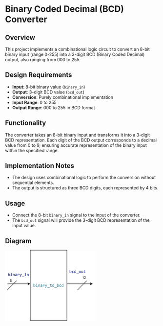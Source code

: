 # Binary Coded Decimal (BCD) Converter

## Overview
This project implements a combinational logic circuit to convert an 8-bit binary input (range 0-255) into a 3-digit BCD (Binary Coded Decimal) output, also ranging from 000 to 255.

## Design Requirements
- **Input**: 8-bit binary value (`binary_in`)
- **Output**: 3-digit BCD value (`bcd_out`)
- **Conversion**: Purely combinational implementation
- **Input Range**: 0 to 255
- **Output Range**: 000 to 255 in BCD format

## Functionality
The converter takes an 8-bit binary input and transforms it into a 3-digit BCD representation. Each digit of the BCD output corresponds to a decimal value from 0 to 9, ensuring accurate representation of the binary input within the specified range.

## Implementation Notes
- The design uses combinational logic to perform the conversion without sequential elements.
- The output is structured as three BCD digits, each represented by 4 bits.

## Usage
- Connect the 8-bit `binary_in` signal to the input of the converter.
- The `bcd_out` signal will provide the 3-digit BCD representation of the input value.

## Diagram
![BCD Converter Diagram](/Muhammad_Boota/lab2/task_2/docx/binary_to_bcd.png)